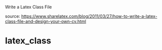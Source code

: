 Write a Latex Class File

source: https://www.sharelatex.com/blog/2011/03/27/how-to-write-a-latex-class-file-and-design-your-own-cv.html
# latex_class
